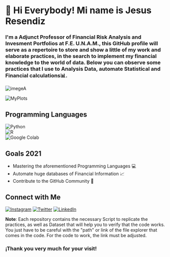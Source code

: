 # 👋 Hi Everybody! Mi name is Jesus Resendiz 
### I'm a Adjunct Professor of Financial Risk Analysis and Invesment Portfolios at F.E. U.N.A.M., this GitHub profile will serve as a repertoire to store and show a little of my work and elaborate practices, in the search to implement my financial knowledge to the world of data. Below you can observe some practices that I use to Analysis Data, automate Statistical and Financial calculations📊. 

![imegeA](https://user-images.githubusercontent.com/86130991/122630691-50d37900-d08b-11eb-8d5e-62255e53e4b7.gif)

![MyPlots](https://user-images.githubusercontent.com/86130991/124473602-252be080-dd65-11eb-8842-6f2fc82c968d.gif)

## Programming Languages
![Python](https://img.shields.io/badge/python-3DDC84?style=for-the-badge&logo=python&logoColor=white&labelColor=101010)</br>
![R](https://img.shields.io/badge/r-0095D5?style=for-the-badge&logo=r&logoColor=white&labelColor=101010)</br>
![Google Colab](https://img.shields.io/badge/Google_Colab-3DDC84?style=for-the-badge&logo=google-colab&logoColor=white&labelColor=101010)</br>

## Goals 2021
   -  Mastering the aforementioned Programming Languages :computer:
   -  Automate huge databases of Financial Information :chart_with_upwards_trend:
   -  Contribute to the GitHub Community :department_store:

## Connect with Me
[![Instagram](https://img.shields.io/badge/Instagram-@jesusresendizc-E4405F?style=for-the-badge&logo=instagram&logoColor=white&labelColor=101010)](https://instagram.com/jesusresendizc)
[![Twitter](https://img.shields.io/badge/Twitter-@lumillion9-1DA1F2?style=for-the-badge&logo=twitter&logoColor=white&labelColor=101010)](https://twitter.com/Lumillion9)
[![LinkedIn](https://img.shields.io/badge/LinkedIn-Jesus_Resendiz-0077B5?style=for-the-badge&logo=linkedin&logoColor=white&labelColor=101010)](https://www.linkedin.com/in/jesus-resendiz-7a6035215/)

**Note**: Each repository contains the necessary Script to replicate the practices, as well as Dataset that will help you to verify that the code works. You just have to be careful with the "path" or link of the file explorer that comes in the code. For the code to work, the link must be adjusted.


###               ¡Thank you very much for your visit!
